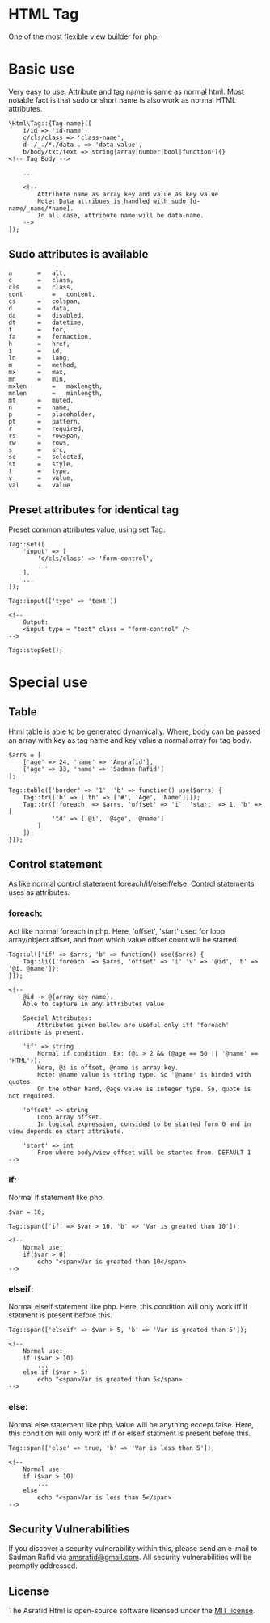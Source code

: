 # HTML Tag

One of the most flexible view builder for php.

# Basic use

Very easy to use. Attribute and tag name is same as normal html.
Most notable fact is that sudo or short name is also work as normal HTML attributes.

~~~
\Html\Tag::{Tag name}([
	i/id => 'id-name',
	c/cls/class => 'class-name',
	d-./_./*./data-. => 'data-value',
	b/body/txt/text => string|array|number|bool|function(){}		<!-- Tag Body -->

	...

	<!--
		Attribute name as array key and value as key value
		Note: Data attribues is handled with sudo [d-name/_name/*name].
		In all case, attribute name will be data-name.
	-->
]);
~~~

## Sudo attributes is available

~~~
a 		=	alt,
c 		=	class,
cls		=	class,
cont		=	content,
cs 		=	colspan,
d 		=	data,
da 		=	disabled,
dt 		=	datetime,
f 		=	for,
fa 		=	formaction,
h 		=	href,
i  		=	id,
ln 		=	lang,
m 		=	method,
mx 		=	max,
mn 		=	min,
mxlen		=	maxlength,
mnlen		=	minlength,
mt 		=	muted,
n  		=	name,
p  		=	placeholder,
pt		=	pattern,
r 		=	required,
rs 		=	rowspan,
rw 		=	rows,
s  		=	src,
sc		=	selected,
st		=	style,
t  		=	type,
v 		=	value,
val		=	value
~~~

## Preset attributes for identical tag

Preset common attributes value, using set Tag.

~~~
Tag::set([
	'input' => [
		'c/cls/class' => 'form-control',
		...
	],
	...
]);

Tag::input(['type' => 'text'])

<!--
	Output:
	<input type = "text" class = "form-control" />
-->

Tag::stopSet();
~~~

# Special use

## Table

Html table is able to be generated dynamically. Where, body can be passed an array with key as tag name and key value a normal array for tag body.

~~~
$arrs = [
	['age' => 24, 'name' => 'Amsrafid'],
	['age' => 33, 'name' => 'Sadman Rafid']
];
	
Tag::table(['border' => '1', 'b' => function() use($arrs) {
	Tag::tr(['b' => ['th' => ['#', 'Age', 'Name']]]);
	Tag::tr(['foreach' => $arrs, 'offset' => 'i', 'start' => 1, 'b' => [
			'td' => ['@i', '@age', '@name']
		]
	]);
}]);
~~~

## Control statement

As like normal control statement foreach/if/elseif/else. Control statements uses as attributes.

### foreach:

Act like normal foreach in php. Here, 'offset', 'start' used for loop array/object affset, and from which value offset count will be started.

~~~
Tag::ul(['if' => $arrs, 'b' => function() use($arrs) {
	Tag::li(['foreach' => $arrs, 'offset' => 'i' 'v' => '@id', 'b' => '@i. @name']);
}]);

<!--
	@id -> @{array key name}.
	Able to capture in any attributes value

	Special Attributes:
		Attributes given bellow are useful only iff 'foreach' attribute is present.

	'if' => string
		Normal if condition. Ex: (@i > 2 && (@age == 50 || '@name' == 'HTML')).
		Here, @i is offset, @name is array key.
		Note: @name value is string type. So '@name' is binded with quotes.
		On the other hand, @age value is integer type. So, quote is not required.

	'offset' => string
		Loop array offset.
		In logical expression, consided to be started form 0 and in view depends on start attribute. 

	'start' => int
		From where body/view offset will be started from. DEFAULT 1
-->
~~~

### if:

Normal if statement like php.

~~~
$var = 10;

Tag::span(['if' => $var > 10, 'b' => 'Var is greated than 10']);

<!-- 
	Normal use:
	if($var > 0)
		echo "<span>Var is greated than 10</span>
-->
~~~

### elseif:

Normal elseif statement like php. Here, this condition will only work iff if statment is present before this.

~~~
Tag::span(['elseif' => $var > 5, 'b' => 'Var is greated than 5']);

<!-- 
	Normal use:
	if ($var > 10)
		...
	else if ($var > 5)
		echo "<span>Var is greated than 5</span>
-->
~~~

### else:

Normal else statement like php. Value will be anything eccept false. Here, this condition will only work iff if or elseif statment is present before this.

~~~
Tag::span(['else' => true, 'b' => 'Var is less than 5']);

<!-- 
	Normal use:	
	if ($var > 10)
		...
	else
		echo "<span>Var is less than 5</span>
-->
~~~

## Security Vulnerabilities

If you discover a security vulnerability within this, please send an e-mail to Sadman Rafid via [amsrafid@gmail.com](mailto:amsrafid@gmail.com). All security vulnerabilities will be promptly addressed.

## License

The Asrafid Html is open-source software licensed under the [MIT license](https://opensource.org/licenses/MIT).
